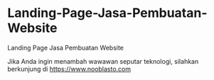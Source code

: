 # Landing-Page-Jasa-Pembuatan-Website
Landing Page Jasa Pembuatan Website

Jika Anda ingin menambah wawawan seputar teknologi, silahkan berkunjung di https://www.nooblasto.com
